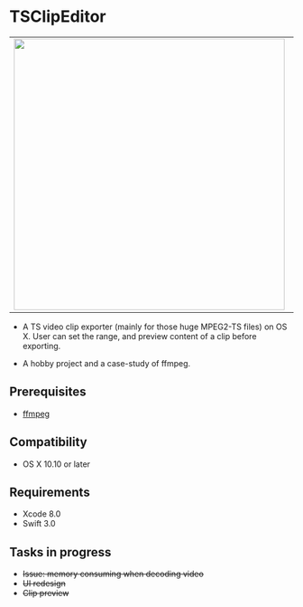 # TSClipEditor
<p align="center">
  <table border="0"><tr><td><img src="https://github.com/shion0111/TSClipEditor/blob/master/screen/v1.jpeg" width="480"/></td><td><img src="https://github.com/shion0111/TSClipEditor/blob/master/screen/v2.jpeg" width="480"/></td></tr></table>
</p>

* A TS video clip exporter (mainly for those huge MPEG2-TS files) on OS X. User can set the range, and preview content of a clip before exporting.

* A hobby project and a case-study of ffmpeg.

## Prerequisites
- [ffmpeg](https://github.com/FFmpeg)

## Compatibility
- OS X 10.10 or later

## Requirements
- Xcode 8.0
- Swift 3.0

## Tasks in progress
- ~~Issue: memory consuming when decoding video~~
- ~~UI redesign~~ 
- ~~Clip preview~~ 



